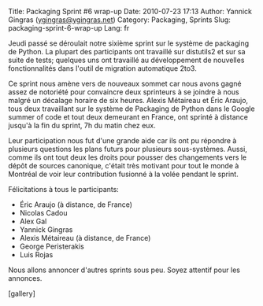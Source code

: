 Title: Packaging Sprint #6 wrap-up
Date: 2010-07-23 17:13
Author: Yannick Gingras (ygingras@ygingras.net)
Category: Packaging, Sprints
Slug: packaging-sprint-6-wrap-up
Lang: fr

Jeudi passé se déroulait notre sixième sprint sur le système de
packaging de Python. La plupart des participants ont travaillé sur
distutils2 et sur sa suite de tests; quelques uns ont travaillé au
développement de nouvelles fonctionnalités dans l'outil de migration
automatique 2to3.

Ce sprint nous amène vers de nouveaux sommet car nous avons gagné assez
de notoriété pour convaincre deux sprinteurs à se joindre à nous malgré
un décalage horaire de six heures. Alexis Métaireau et Éric Araujo, tous
deux travaillant sur le système de Packaging de Python dans le Google
summer of code et tout deux demeurant en France, ont sprinté à distance
jusqu'à la fin du sprint, 7h du matin chez eux.

Leur participation nous fut d'une grande aide car ils ont pu répondre à
plusieurs questions les plans futurs pour plusieurs sous-systèmes.
Aussi, comme ils ont tout deux les droits pour pousser des changements
vers le dépôt de sources canonique, c'était très motivant pour tout le
monde à Montréal de voir leur contribution fusionné à la volée pendant
le sprint.

Félicitations à tous le participants:

-   Éric Araujo (à distance, de France)
-   Nicolas Cadou
-   Alex Gal
-   Yannick Gingras
-   Alexis Métaireau (à distance, de France)
-   George Peristerakis
-   Luis Rojas

Nous allons annoncer d'autres sprints sous peu. Soyez attentif pour les
annonces.

[gallery]
